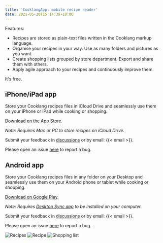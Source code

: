 ```yaml
---
title: 'CooklangApp: mobile recipe reader'
date: 2021-05-20T15:14:39+10:00
---
```


Features:

* Recipes are stored as plain-text files written in the Cooklang markup language.
* Organise your recipes in your way. Use as many folders and pictures as you want.
* Create shopping lists grouped by store department. Export and share them with others.
* Apply agile approach to your recipes and continuously improve them.

It's free.

## iPhone/iPad app

Store your Cooklang recipes files in iCloud Drive and seamlessly use them on your iPhone or iPad while cooking or shopping.

[Download on the App Store](https://apps.apple.com/us/app/cooklangapp/id1598799259#?platform=iphone).

_Note: Requires Mac or PC to store recipes on iCloud Drive._

Submit your feedback in [discussions](https://github.com/cooklang/cooklang-app-ios/discussions) or by email: {{< email >}}.

Please open an issue [here](https://github.com/cooklang/cooklang-app-ios/issues) to report a bug.

## Android app

Store your Cooklang recipes files in any folder on your Desktop and seamlessly use them on your Android phone or tablet while cooking or shopping.

[Download on Google Play](https://play.google.com/store/apps/details?id=md.cook.android).

_Note: Requires [Desktop Sync app](https://cook.md/download) to be installed on your computer._

Submit your feedback in [discussions](https://github.com/cooklang/cooklang-app-android/discussions) or by email: {{< email >}}.

Please open an issue [here](https://github.com/cooklang/cooklang-app-android/issues) to report a bug.


![Recipes](/app/recipes.png)
![Recipe](/app/recipe-ingredients.png)
![Shopping list](/app/shopping-list.png)
